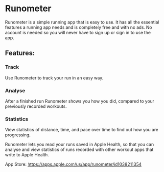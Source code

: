 # Runometer
Runometer is a simple running app that is easy to use. It has all the essential features a running app needs and is completely free and with no ads. No account is needed so you will never have to sign up or sign in to use the app.

## Features:

### Track
Use Runometer to track your run in an easy way.

### Analyse
After a finished run Runometer shows you how you did, compared to your previously recorded workouts.

### Statistics
View statistics of distance, time, and pace over time to find out how you are progressing.

Runometer lets you read your runs saved in Apple Health, so that you can analyse and view statistics of runs recorded with other workout apps that write to Apple Health.

App Store: https://apps.apple.com/us/app/runometer/id1038211354
